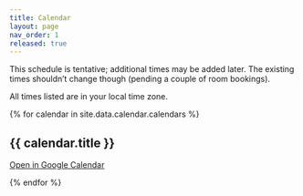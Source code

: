 ```yaml
---
title: Calendar
layout: page
nav_order: 1
released: true
---
```


<link href='{{ "/assets/fullcalendar/calendar.css" | relative_url }}' rel='stylesheet' />
<script src='{{ "/assets/fullcalendar/calendar.js" | relative_url }}'></script>

<p class="warning">
This schedule is tentative; additional times may be added later. The existing times shouldn’t change though (pending a couple of room bookings).
</p>

All times listed are in your local time zone.

{% for calendar in site.data.calendar.calendars %}
  <h2>{{ calendar.title }}</h2>

  <a href='{{ calendar.embed_link }}' class="btn btn-outline fs-3">Open in Google Calendar</a>
  <div id='{{ calendar.element_id }}'></div>
{% endfor %}

<script>
/* On smaller screens, we display a day by day view. */
var isMobile = window.matchMedia("only screen and (max-width: 760px)").matches;

document.addEventListener('DOMContentLoaded', function() {
  {% for calendar in site.data.calendar.calendars %}
    var calendarEl = document.getElementById('{{ calendar.element_id }}');
    var calendar = new FullCalendar.Calendar(calendarEl, {
      plugins: [ 'googleCalendar', 'dayGrid', 'timeGrid' ],
      googleCalendarApiKey: '{{ calendar.google_api_key }}',
      events: {
        googleCalendarId: '{{ calendar.google_calendar_id }}',
      },
      eventClick: function (info) { 
        if (info.event.title.includes("Online")) {
          console.log(info.event);
          let link = info.event.extendedProps.description;
          if (link && link.startsWith("<a href=")) {
            // Extract plain text link
            link = link.split('"')[1];
          }
          location.href = link;
        } 
      },
      eventRender: function (info) {
        // Stop from clicking Google Calendar
        var titleEl = info.el.querySelector('.fc-title');
        var eventLocation = info.event.extendedProps.location;
        if (typeof eventLocation !== 'undefined') {
          /* Google Calendar will return the "Location" we put, but also a list
            of rooms we reserved (separated by commas).  This looks quite
            ugly--so if there are multiple locations we will only show the
            first one.  */
          eventLocation = eventLocation.split(', ')[0];
          titleEl.innerText += ' @ ' + eventLocation;
        }
        titleEl.innerText = titleEl.innerText.replace('{{ calendar.remove_prefix }}', '');

        var titleText = titleEl.innerText;
        {% for event_type in calendar.event_types %}
        if (titleText.includes('{{ event_type.needle }}')) {
          info.el.style.backgroundColor = '{{ event_type.color }}';
          info.el.style.borderColor = '{{ event_type.color }}';
          info.el.style.color = '{{ event_type.text_color }}';
        }
        {% endfor %}

        info.el.removeAttribute('href');

        var detailedTitleText = titleText;
        var eventDescription = info.event.extendedProps.description;
        if (typeof eventDescription !== 'undefined') {
          detailedTitleText += '. ' + eventDescription;
        }

        var tooltip = new Tooltip(info.el, {
          title: detailedTitleText,
          placement: 'top',
          trigger: 'hover',
          container: 'body'
        });
      },
      eventTextColor: '#fff',
      allDaySlot: false,
      nowIndicator: true,
      header: {
          left: 'timeGridWeek,timeGridDay',
          center: '',
          right: 'prev,next'
      },
      views: {
          timeGridWeek: {
              duration: { weeks: 1 }
          },
      },
      hiddenDays: [0, 6],
      defaultView: isMobile ? 'timeGridDay' : 'timeGridWeek',
      height: 'auto',
      minTime: '{{ calendar.min_time }}',
      maxTime: '{{ calendar.max_time }}',
      timeZone: 'local'
    });
    calendar.render();
  {% endfor %}
});
</script>